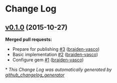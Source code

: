 # Change Log

## [v0.1.0](https://github.com/braiden-vasco/typeclass.rb/tree/v0.1.0) (2015-10-27)
**Merged pull requests:**

- Prepare for publishing [\#3](https://github.com/braiden-vasco/typeclass.rb/pull/3) ([braiden-vasco](https://github.com/braiden-vasco))
- Basic implementation [\#2](https://github.com/braiden-vasco/typeclass.rb/pull/2) ([braiden-vasco](https://github.com/braiden-vasco))
- Configure gem [\#1](https://github.com/braiden-vasco/typeclass.rb/pull/1) ([braiden-vasco](https://github.com/braiden-vasco))



\* *This Change Log was automatically generated by [github_changelog_generator](https://github.com/skywinder/Github-Changelog-Generator)*